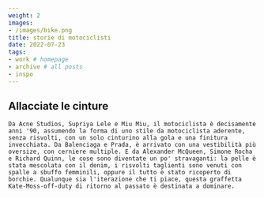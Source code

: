 ```yaml
---
weight: 2
images:
- /images/bike.png
title: storie di motociclisti
date: 2022-07-23
tags:
- work # homepage
- archive # all posts
- inspo
---
```


## Allacciate le cinture

    Da Acne Studios, Supriya Lele e Miu Miu, il motociclista è decisamente anni '90, assumendo la forma di uno stile da motociclista aderente, senza risvolti, con un solo cinturino alla gola e una finitura invecchiata. Da Balenciaga e Prada, è arrivato con una vestibilità più oversize, con cerniere multiple. E da Alexander McQueen, Simone Rocha e Richard Quinn, le cose sono diventate un po' stravaganti: la pelle è stata mescolata con il denim, i risvolti taglienti sono venuti con spalle a sbuffo femminili, oppure il tutto è stato ricoperto di borchie. Qualunque sia l'iterazione che ti piace, questa graffetta Kate-Moss-off-duty di ritorno al passato è destinata a dominare.